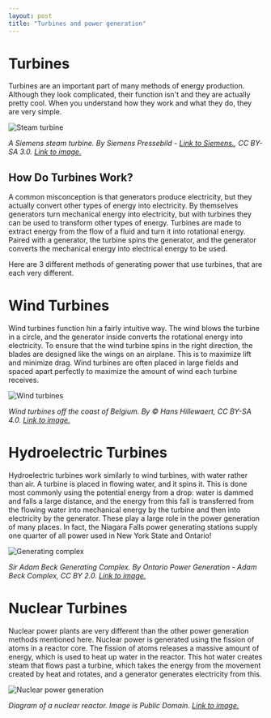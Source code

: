```yaml
---
layout: post
title: "Turbines and power generation"
---
```


# Turbines

Turbines are an important part of many methods of energy production. 
Although they look complicated, their function isn't and they are actually pretty cool. 
When you understand how they work and what they do, they are very simple.

![Steam turbine](https://upload.wikimedia.org/wikipedia/commons/7/79/Dampfturbine_Montage01.jpg)

*A Siemens steam turbine. By Siemens Pressebild - [Link to Siemens.](http://www.siemens.com/index.jsp?sdc_p=cfi1075924l0mno1130262ps5uz3&sdc_bcpath=1327899.s_5%2C%3A1176453.s_5%2C&sdc_sid=31880989447&), CC BY-SA 3.0. [Link to image.](https://commons.wikimedia.org/w/index.php?curid=444984)*

## How Do Turbines Work?

A common misconception is that generators produce electricity, but they actually convert other types of energy into electricity. 
By themselves generators turn mechanical energy into electricity, but with turbines they can be used to transform other types of energy.
Turbines are made to extract energy from the flow of a fluid and turn it into rotational energy.
Paired with a generator, the turbine spins the generator, and the generator converts the mechanical energy into electrical energy
to be used.

Here are 3 different methods of generating power that use turbines, that are each very different.

# Wind Turbines

Wind turbines function hin a fairly intuitive way. 
The wind blows the turbine in a circle, and the generator inside converts the rotational energy into electricity. 
To ensure that the wind turbine spins in the right direction, the blades are designed like the wings on an airplane. 
This is to maximize lift and minimize drag. 
Wind turbines are often placed in large fields and spaced apart perfectly to maximize the amount of wind each turbine receives.

![Wind turbines](https://upload.wikimedia.org/wikipedia/commons/thumb/b/ba/Windmills_D1-D4_%28Thornton_Bank%29.jpg/800px-Windmills_D1-D4_%28Thornton_Bank%29.jpg)

*Wind turbines off the coast of Belgium. By © Hans Hillewaert, CC BY-SA 4.0. [Link to image.](https://commons.wikimedia.org/w/index.php?curid=6361901)*

# Hydroelectric Turbines

Hydroelectric turbines work similarly to wind turbines, with water rather than air. 
A turbine is placed in flowing water, and it spins it. 
This is done most commonly using the potential energy from a drop: water is dammed and falls a large distance, and the energy from this fall
is transferred from the flowing water into mechanical energy by the turbine and then into electricity by the generator.
These play a large role in the power generation of many places. 
In fact, the Niagara Falls power generating stations supply one quarter of all power used in New York State and Ontario!

![Generating complex](https://upload.wikimedia.org/wikipedia/commons/4/43/Adam_Beck_Complex.jpg)

*Sir Adam Beck Generating Complex. By Ontario Power Generation - Adam Beck Complex, CC BY 2.0. [Link to image.](https://commons.wikimedia.org/w/index.php?curid=2564777)*

# Nuclear Turbines

Nuclear power plants are very different than the other power generation methods mentioned here. 
Nuclear power is generated using the fission of atoms in a reactor core.
The fission of atoms releases a massive amount of energy, which is used to heat up water in the reactor.
This hot water creates steam that flows past a turbine, which takes the energy from the movement created by heat and rotates,
and a generator generates electricity from this.

![Nuclear power generation](https://upload.wikimedia.org/wikipedia/commons/a/a0/PressurizedWaterReactor.gif)

*Diagram of a nuclear reactor. Image is Public Domain. [Link to image.](https://commons.wikimedia.org/wiki/File:PressurizedWaterReactor.gif)*